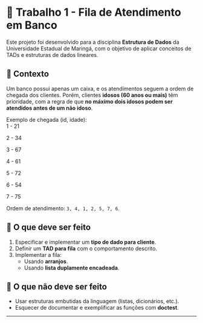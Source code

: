 # 🏦 Trabalho 1 - Fila de Atendimento em Banco  

Este projeto foi desenvolvido para a disciplina **Estrutura de Dados** da Universidade Estadual de Maringá, com o objetivo de aplicar conceitos de TADs e estruturas de dados lineares.  

## 🎯 Contexto  
Um banco possui apenas um caixa, e os atendimentos seguem a ordem de chegada dos clientes. Porém, clientes **idosos (60 anos ou mais)** têm prioridade, com a regra de que **no máximo dois idosos podem ser atendidos antes de um não idoso**.  

Exemplo de chegada (id, idade):  
1 - 21

2 - 34

3 - 67 

4 - 61 

5 - 72 

6 - 54

7 - 75 

Ordem de atendimento: `3, 4, 1, 2, 5, 7, 6`.  

## 🔧 O que deve ser feito  
1. Especificar e implementar um **tipo de dado para cliente**.  
2. Definir um **TAD para fila** com o comportamento descrito.  
3. Implementar a fila:  
   - Usando **arranjos**.  
   - Usando **lista duplamente encadeada**.  

## 🚫 O que não deve ser feito  
- Usar estruturas embutidas da linguagem (listas, dicionários, etc.).  
- Esquecer de documentar e exemplificar as funções com **doctest**.  

---
